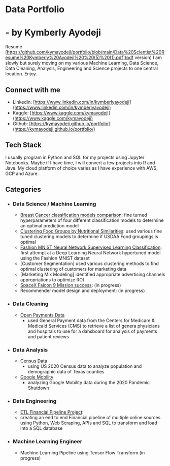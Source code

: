 # Data  Portfolio
# - by Kymberly Ayodeji
Resume [https://github.com/kymayodeji/portfolio/blob/main/Data%20Scientist%20Resume%20Kymberly%20Ayodeji%20%20(5)%20(1).pdf](pdf version)
I am slowly but surely moving on my various Machine Learning, Data Science, Data Cleaning, Analysis, Engineering and Science projects to one central location. Enjoy.

## Connect with me
- LinkedIn: [https://www.linkedin.com/in/kymberlyayodeji](https://www.linkedin.com/in/kymberlyayodeji)
- Kaggle: [https://www.kaggle.com/kymayodeji](https://www.kaggle.com/kymayodeji)
- Github: [https://kymayodeji.github.io/portfolio](https://kymayodeji.github.io/portfolio/)

## Tech Stack
I usually program in Python and SQL for my projects using Jupyter Notebooks. Maybe if I have time, I will convert a few projects into R and Java. My cloud platform of choice varies as I have experience with AWS, GCP and Azure.

## Categories

- ### Data Science / Machine Learning

  * [Breast Cancer classification models comparison](https://github.com/kymayodeji/cancer_classification/tree/main): fine turned hyperparameters of four different classification models to determine an optimal prediction model
  * [Clustering Food Groups by Nutritional Similarities](https://github.com/kymayodeji/nutrition_clustering): used various fine tuned clustering models to determine if USDAA Food groupings is optimal
  * [Fashion MNIST Neural Network Supervised Learning Classification](https://github.com/kymayodeji/ibm_ml_course/blob/main/course5_DeepLearning/fashion.ipynb): first attempt at a Deep Learning Neural Network hypertuned model using the Fashion MNIST dataset
  * [Customer Segmentation] used various clustering methods to find optimal clustering of customers for marketing data
  * [Marketing Mix Modeling] identified appropriate advertising channels appropriations to optimize ROI
  * [SpaceX Falcon 9 Mission success](https://github.com/kymayodeji/SpaceXClassification): (in progress)
  * Recommender model design and deployment: (in progress)

- ### Data Cleaning
  * [Open Payments Data](https://github.com/kymayodeji/DEProjects)
    - used General Payment data from the Centers for Medicare & Medicaid Services (CMS) to retrieve a list of genera physicians and hospitals to use for a dahsboard for analysis of payments and patient reviews
 
    
- ### Data Analysis
  * [Census Data](https://github.com/kymayodeji/texascensus)
    - using US 2020 Census data to analyze population and demographic data of Texas counties
  * [Google Mobility](https://github.com/kymayodeji/Mobility)
    - analyzing Google Mobility data during the 2020 Pandemic Shutdown
    
- ### Data Engineering
  * [ETL Financial Pipeline Project](https://github.com/kymayodeji/financialpipeline):
  * creating an end to end Financial pipeline of multiple online sources using Python, Web Scraping, APIs and SQL to transform and load into a SQL database
 
    

    
- ### Machine Learning Engineer
  
  * Machine Learning Pipeline using Tensor Flow Transform (in progress)
  
